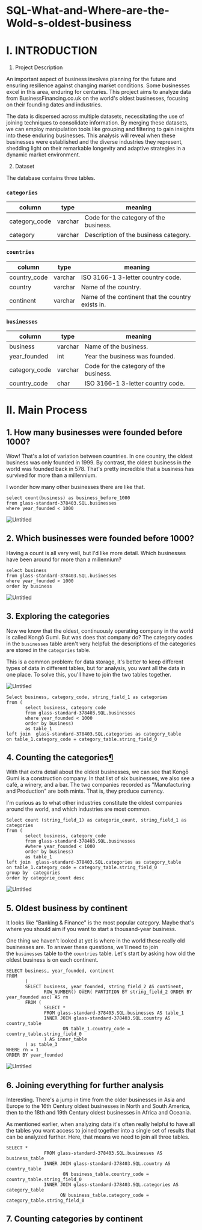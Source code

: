 # SQL-What-and-Where-are-the-Wold-s-oldest-business
# I. INTRODUCTION

1. Project Description

An important aspect of business involves planning for the future and ensuring resilience against changing market conditions. Some businesses excel in this area, enduring for centuries. This project aims to analyze data from BusinessFinancing.co.uk on the world's oldest businesses, focusing on their founding dates and industries.

The data is dispersed across multiple datasets, necessitating the use of joining techniques to consolidate information. By merging these datasets, we can employ manipulation tools like grouping and filtering to gain insights into these enduring businesses. This analysis will reveal when these businesses were established and the diverse industries they represent, shedding light on their remarkable longevity and adaptive strategies in a dynamic market environment.

2. Dataset

The database contains three tables.

### **`categories`**

| column | type | meaning |
| --- | --- | --- |
| category_code | varchar | Code for the category of the business. |
| category | varchar | Description of the business category. |

### **`countries`**

| column | type | meaning |
| --- | --- | --- |
| country_code | varchar | ISO 3166-1 3-letter country code. |
| country | varchar | Name of the country. |
| continent | varchar | Name of the continent that the country exists in. |

### **`businesses`**

| column | type | meaning |
| --- | --- | --- |
| business | varchar | Name of the business. |
| year_founded | int | Year the business was founded. |
| category_code | varchar | Code for the category of the business. |
| country_code | char | ISO 3166-1 3-letter country code. |

# II. Main Process

## **1. How many businesses were founded before 1000?**

Wow! That's a lot of variation between countries. In one country, the oldest business was only founded in 1999. By contrast, the oldest business in the world was founded back in 578. That's pretty incredible that a business has survived for more than a millennium.

I wonder how many other businesses there are like that.

```
select count(business) as business_before_1000
from glass-standard-378403.SQL.businesses
where year_founded < 1000 
```

![Untitled](https://prod-files-secure.s3.us-west-2.amazonaws.com/8f9f9730-2ee6-4ded-bc55-26dafd49575a/74769030-0e2d-444e-b184-78bb26116e55/Untitled.png)

## **2. Which businesses were founded before 1000?**

Having a count is all very well, but I'd like more detail. Which businesses have been around for more than a millennium?

```
select business
from glass-standard-378403.SQL.businesses
where year_founded < 1000 
order by business
```

![Untitled](https://prod-files-secure.s3.us-west-2.amazonaws.com/8f9f9730-2ee6-4ded-bc55-26dafd49575a/952cc300-7d43-41c1-aeac-619198a75a87/Untitled.png)

## **3. Exploring the categories**

Now we know that the oldest, continuously operating company in the world is called Kongō Gumi. But was does that company do? The category codes in the `businesses` table aren't very helpful: the descriptions of the categories are stored in the `categories` table.

This is a common problem: for data storage, it's better to keep different types of data in different tables, but for analysis, you want all the data in one place. To solve this, you'll have to join the two tables together.

![Untitled](https://prod-files-secure.s3.us-west-2.amazonaws.com/8f9f9730-2ee6-4ded-bc55-26dafd49575a/1c1b04a3-fc0e-4bd4-ac44-dc6ec7a72c65/Untitled.png)

```
Select business, category_code, string_field_1 as categories
from (
       select business, category_code
       from glass-standard-378403.SQL.businesses
       where year_founded < 1000 
       order by business) 
       as table_1
left join  glass-standard-378403.SQL.categories as category_table
on table_1.category_code = category_table.string_field_0
```

## **4. Counting the categories[¶](https://sessions.datacamp.com/proxy/absolute/c56ac02c-dced-4605-ae8b-5eab7f904f0e/notebooks/production/users/12209077/dsbv0gi66a/notebooks/notebook.ipynb#5.-Counting-the-categories)**

With that extra detail about the oldest businesses, we can see that Kongō Gumi is a construction company. In that list of six businesses, we also see a café, a winery, and a bar. The two companies recorded as "Manufacturing and Production" are both mints. That is, they produce currency.

I'm curious as to what other industries constitute the oldest companies around the world, and which industries are most common.

```
Select count (string_field_1) as categorie_count, string_field_1 as categories 
from (
       select business, category_code
       from glass-standard-378403.SQL.businesses
       #where year_founded < 1000 
       order by business) 
       as table_1
left join  glass-standard-378403.SQL.categories as category_table
on table_1.category_code = category_table.string_field_0
group by  categories 
order by categorie_count desc
```

![Untitled](https://prod-files-secure.s3.us-west-2.amazonaws.com/8f9f9730-2ee6-4ded-bc55-26dafd49575a/180454b1-c7da-4f0b-971a-1941c5d638b4/Untitled.png)

## **5. Oldest business by continent**

It looks like "Banking & Finance" is the most popular category. Maybe that's where you should aim if you want to start a thousand-year business.

One thing we haven't looked at yet is where in the world these really old businesses are. To answer these questions, we'll need to join the `businesses` table to the `countries` table. Let's start by asking how old the oldest business is on each continent.

```
SELECT business, year_founded, continent
FROM
       (
       SELECT business, year_founded, string_field_2 AS continent,
              ROW_NUMBER() OVER( PARTITION BY string_field_2 ORDER BY year_founded asc) AS rn 
       FROM (
              SELECT *
              FROM glass-standard-378403.SQL.businesses AS table_1
              INNER JOIN glass-standard-378403.SQL.country AS country_table
                     ON table_1.country_code = country_table.string_field_0
              ) AS inner_table
       ) as table_3
WHERE rn = 1
ORDER BY year_founded
```

![Untitled](https://prod-files-secure.s3.us-west-2.amazonaws.com/8f9f9730-2ee6-4ded-bc55-26dafd49575a/bea0bd77-b4a5-4f59-a2c1-860f17c72247/Untitled.png)

## **6. Joining everything for further analysis**

Interesting. There's a jump in time from the older businesses in Asia and Europe to the 16th Century oldest businesses in North and South America, then to the 18th and 19th Century oldest businesses in Africa and Oceania.

As mentioned earlier, when analyzing data it's often really helpful to have all the tables you want access to joined together into a single set of results that can be analyzed further. Here, that means we need to join all three tables.

```
SELECT *
              FROM glass-standard-378403.SQL.businesses AS business_table
              INNER JOIN glass-standard-378403.SQL.country AS country_table
                     ON business_table.country_code = country_table.string_field_0
              INNER JOIN glass-standard-378403.SQL.categories AS category_table
                    ON business_table.category_code = category_table.string_field_0
```

## **7. Counting categories by continent**
